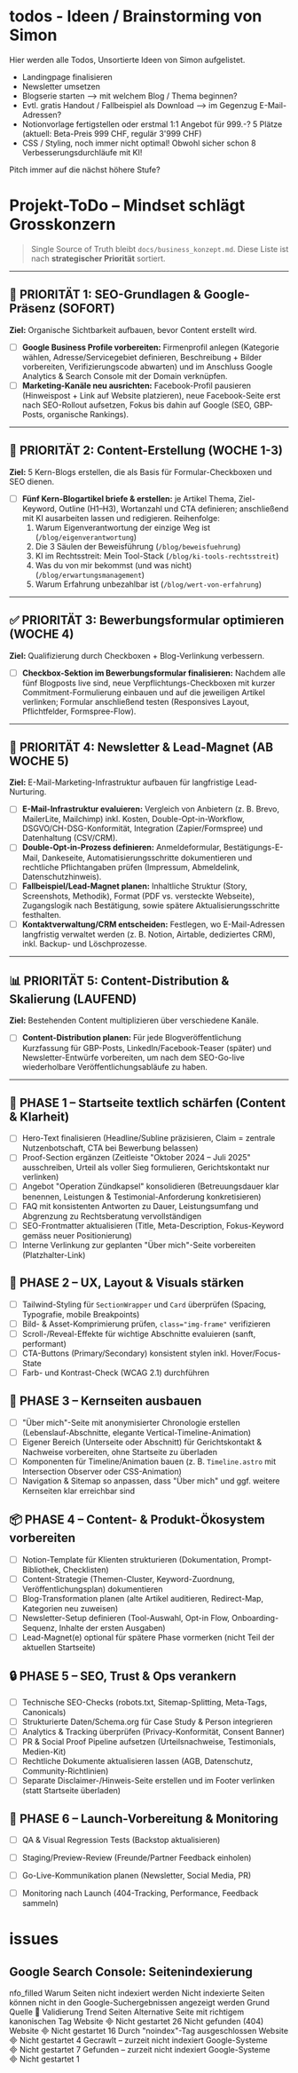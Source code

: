 # todos - Ideen / Brainstorming von Simon

Hier werden alle Todos, Unsortierte Ideen von Simon aufgelistet.

- Landingpage finalisieren
- Newsletter umsetzen
- Blogserie starten --> mit welchem Blog / Thema beginnen?
- Evtl. gratis Handout / Fallbeispiel als Download --> im Gegenzug E-Mail-Adressen?
- Notionvorlage fertigstellen oder erstmal 1:1 Angebot für 999.-? 5 Plätze (aktuell: Beta-Preis 999 CHF, regulär 3'999 CHF)
- CSS / Styling, noch immer nicht optimal! Obwohl sicher schon 8 Verbesserungsdurchläufe mit KI!


Pitch immer auf die nächst höhere Stufe?

# Projekt-ToDo – Mindset schlägt Grosskonzern


> Single Source of Truth bleibt `docs/business_konzept.md`. Diese Liste ist nach **strategischer Priorität** sortiert.

---

## 🚀 PRIORITÄT 1: SEO-Grundlagen & Google-Präsenz (SOFORT)
**Ziel:** Organische Sichtbarkeit aufbauen, bevor Content erstellt wird.

- [ ] **Google Business Profile vorbereiten:** Firmenprofil anlegen (Kategorie wählen, Adresse/Servicegebiet definieren, Beschreibung + Bilder vorbereiten, Verifizierungscode abwarten) und im Anschluss Google Analytics & Search Console mit der Domain verknüpfen.
- [ ] **Marketing-Kanäle neu ausrichten:** Facebook-Profil pausieren (Hinweispost + Link auf Website platzieren), neue Facebook-Seite erst nach SEO-Rollout aufsetzen, Fokus bis dahin auf Google (SEO, GBP-Posts, organische Rankings).

---

## 📝 PRIORITÄT 2: Content-Erstellung (WOCHE 1-3)
**Ziel:** 5 Kern-Blogs erstellen, die als Basis für Formular-Checkboxen und SEO dienen.

- [ ] **Fünf Kern-Blogartikel briefe & erstellen:** je Artikel Thema, Ziel-Keyword, Outline (H1–H3), Wortanzahl und CTA definieren; anschließend mit KI ausarbeiten lassen und redigieren. Reihenfolge:
	1. Warum Eigenverantwortung der einzige Weg ist (`/blog/eigenverantwortung`)
	2. Die 3 Säulen der Beweisführung (`/blog/beweisfuehrung`)
	3. KI im Rechtsstreit: Mein Tool-Stack (`/blog/ki-tools-rechtsstreit`)
	4. Was du von mir bekommst (und was nicht) (`/blog/erwartungsmanagement`)
	5. Warum Erfahrung unbezahlbar ist (`/blog/wert-von-erfahrung`)

---

## ✅ PRIORITÄT 3: Bewerbungsformular optimieren (WOCHE 4)
**Ziel:** Qualifizierung durch Checkboxen + Blog-Verlinkung verbessern.

- [ ] **Checkbox-Sektion im Bewerbungsformular finalisieren:** Nachdem alle fünf Blogposts live sind, neue Verpflichtungs-Checkboxen mit kurzer Commitment-Formulierung einbauen und auf die jeweiligen Artikel verlinken; Formular anschließend testen (Responsives Layout, Pflichtfelder, Formspree-Flow).

---

## 📧 PRIORITÄT 4: Newsletter & Lead-Magnet (AB WOCHE 5)
**Ziel:** E-Mail-Marketing-Infrastruktur aufbauen für langfristige Lead-Nurturing.

- [ ] **E-Mail-Infrastruktur evaluieren:** Vergleich von Anbietern (z. B. Brevo, MailerLite, Mailchimp) inkl. Kosten, Double-Opt-in-Workflow, DSGVO/CH-DSG-Konformität, Integration (Zapier/Formspree) und Datenhaltung (CSV/CRM).
- [ ] **Double-Opt-in-Prozess definieren:** Anmeldeformular, Bestätigungs-E-Mail, Dankeseite, Automatisierungsschritte dokumentieren und rechtliche Pflichtangaben prüfen (Impressum, Abmeldelink, Datenschutzhinweis).
- [ ] **Fallbeispiel/Lead-Magnet planen:** Inhaltliche Struktur (Story, Screenshots, Methodik), Format (PDF vs. versteckte Webseite), Zugangslogik nach Bestätigung, sowie spätere Aktualisierungsschritte festhalten.
- [ ] **Kontaktverwaltung/CRM entscheiden:** Festlegen, wo E-Mail-Adressen langfristig verwaltet werden (z. B. Notion, Airtable, dediziertes CRM), inkl. Backup- und Löschprozesse.

---

## 📊 PRIORITÄT 5: Content-Distribution & Skalierung (LAUFEND)
**Ziel:** Bestehenden Content multiplizieren über verschiedene Kanäle.

- [ ] **Content-Distribution planen:** Für jede Blogveröffentlichung Kurzfassung für GBP-Posts, LinkedIn/Facebook-Teaser (später) und Newsletter-Entwürfe vorbereiten, um nach dem SEO-Go-live wiederholbare Veröffentlichungsabläufe zu haben.

---

## 📄 PHASE 1 – Startseite textlich schärfen (Content & Klarheit)
- [ ] Hero-Text finalisieren (Headline/Subline präzisieren, Claim = zentrale Nutzenbotschaft, CTA bei Bewerbung belassen)
- [ ] Proof-Section ergänzen (Zeitleiste "Oktober 2024 – Juli 2025" ausschreiben, Urteil als voller Sieg formulieren, Gerichtskontakt nur verlinken)
- [ ] Angebot "Operation Zündkapsel" konsolidieren (Betreuungsdauer klar benennen, Leistungen & Testimonial-Anforderung konkretisieren)
- [ ] FAQ mit konsistenten Antworten zu Dauer, Leistungsumfang und Abgrenzung zu Rechtsberatung vervollständigen
- [ ] SEO-Frontmatter aktualisieren (Title, Meta-Description, Fokus-Keyword gemäss neuer Positionierung)
- [ ] Interne Verlinkung zur geplanten "Über mich"-Seite vorbereiten (Platzhalter-Link)

## 🎨 PHASE 2 – UX, Layout & Visuals stärken
- [ ] Tailwind-Styling für `SectionWrapper` und `Card` überprüfen (Spacing, Typografie, mobile Breakpoints)
- [ ] Bild- & Asset-Komprimierung prüfen, `class="img-frame"` verifizieren
- [ ] Scroll-/Reveal-Effekte für wichtige Abschnitte evaluieren (sanft, performant)
- [ ] CTA-Buttons (Primary/Secondary) konsistent stylen inkl. Hover/Focus-State
- [ ] Farb- und Kontrast-Check (WCAG 2.1) durchführen

## 📱 PHASE 3 – Kernseiten ausbauen
- [ ] "Über mich"-Seite mit anonymisierter Chronologie erstellen (Lebenslauf-Abschnitte, elegante Vertical-Timeline-Animation)
- [ ] Eigener Bereich (Unterseite oder Abschnitt) für Gerichtskontakt & Nachweise vorbereiten, ohne Startseite zu überladen
- [ ] Komponenten für Timeline/Animation bauen (z. B. `Timeline.astro` mit Intersection Observer oder CSS-Animation)
- [ ] Navigation & Sitemap so anpassen, dass "Über mich" und ggf. weitere Kernseiten klar erreichbar sind

## 📦 PHASE 4 – Content- & Produkt-Ökosystem vorbereiten
- [ ] Notion-Template für Klienten strukturieren (Dokumentation, Prompt-Bibliothek, Checklisten)
- [ ] Content-Strategie (Themen-Cluster, Keyword-Zuordnung, Veröffentlichungsplan) dokumentieren
- [ ] Blog-Transformation planen (alte Artikel auditieren, Redirect-Map, Kategorien neu zuweisen)
- [ ] Newsletter-Setup definieren (Tool-Auswahl, Opt-in Flow, Onboarding-Sequenz, Inhalte der ersten Ausgaben)
- [ ] Lead-Magnet(e) optional für spätere Phase vormerken (nicht Teil der aktuellen Startseite)

## 🔒 PHASE 5 – SEO, Trust & Ops verankern
- [ ] Technische SEO-Checks (robots.txt, Sitemap-Splitting, Meta-Tags, Canonicals)
- [ ] Strukturierte Daten/Schema.org für Case Study & Person integrieren
- [ ] Analytics & Tracking überprüfen (Privacy-Konformität, Consent Banner)
- [ ] PR & Social Proof Pipeline aufsetzen (Urteilsnachweise, Testimonials, Medien-Kit)
- [ ] Rechtliche Dokumente aktualisieren lassen (AGB, Datenschutz, Community-Richtlinien)
- [ ] Separate Disclaimer-/Hinweis-Seite erstellen und im Footer verlinken (statt Startseite überladen)

## 🚢 PHASE 6 – Launch-Vorbereitung & Monitoring
- [ ] QA & Visual Regression Tests (Backstop aktualisieren)
- [ ] Staging/Preview-Review (Freunde/Partner Feedback einholen)
- [ ] Go-Live-Kommunikation planen (Newsletter, Social Media, PR)
- [ ] Monitoring nach Launch (404-Tracking, Performance, Feedback sammeln)







# issues

## Google Search Console: Seitenindexierung
nfo_filled
Warum Seiten nicht indexiert werden
Nicht indexierte Seiten können nicht in den Google-Suchergebnissen angezeigt werden
Grund	Quelle

Validierung	Trend	Seiten
Alternative Seite mit richtigem kanonischen Tag	Website	

Nicht gestartet
26
Nicht gefunden (404)	Website	

Nicht gestartet
16
Durch "noindex"-Tag ausgeschlossen	Website	

Nicht gestartet
4
Gecrawlt – zurzeit nicht indexiert	Google-Systeme	

Nicht gestartet
7
Gefunden – zurzeit nicht indexiert	Google-Systeme	

Nicht gestartet
1
